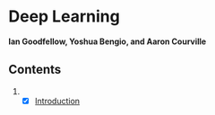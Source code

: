 # Deep Learning
**Ian Goodfellow, Yoshua Bengio, and Aaron Courville**

## Contents

1. - [x] [Introduction](https://github.com/crodriguez1a/ml-curriculum/blob/master/deep_learning/chapters/0.md)

